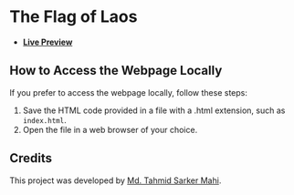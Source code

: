 # The Flag of Laos

- [**Live Preview**](https://tahmid-sarker.github.io/The-Flag-of-Laos)

## How to Access the Webpage Locally

If you prefer to access the webpage locally, follow these steps:

1. Save the HTML code provided in a file with a .html extension, such as `index.html`.
2. Open the file in a web browser of your choice.

## Credits

This project was developed by [Md. Tahmid Sarker Mahi](https://tahmid-sarker.github.io).